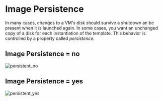 # Image Persistence

In many cases, changes to a VM's disk should survive a shutdown an be present when it is launched again.
In some cases, you want an unchanged copy of a disk for each instantiation of the template. This behavior is controlled by a property called _persistence_.

## Image Persistence = no

![persistent_no](https://doc.hpccloud.surfsara.nl/oortdoc/docs/uploads/707dc6b9bad33fa149319adc1dd46548/persistent_no.png)

## Image Persistence = yes

![persistent_yes](https://doc.hpccloud.surfsara.nl/oortdoc/docs/uploads/1608055fdce0fe9e41cc10176dbb9554/persistent_yes.png)
